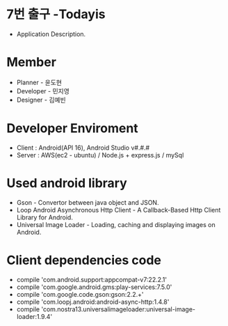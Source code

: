
# 7번 출구 -Todayis 
- Application Description.

# Member
- Planner - 윤도현
- Developer - 민지영
- Designer - 김예빈

# Developer Enviroment
- Client : Android(API 16), Android Studio v#.#.#
- Server : AWS(ec2 - ubuntu) / Node.js + express.js / mySql

# Used android library
- Gson - Convertor between java object and JSON.
- Loop Android Asynchronous Http Client - A Callback-Based Http Client Library for Android.
- Universal Image Loader - Loading, caching and displaying images on Android.

# Client dependencies code
-  compile 'com.android.support:appcompat-v7:22.2.1'
- compile 'com.google.android.gms:play-services:7.5.0'
- compile 'com.google.code.gson:gson:2.2.+'
- compile 'com.loopj.android:android-async-http:1.4.8'
- compile 'com.nostra13.universalimageloader:universal-image-loader:1.9.4'
